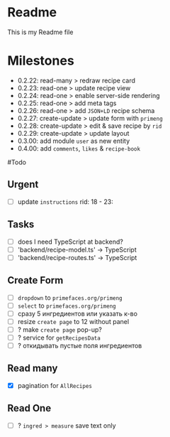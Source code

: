 # Readme
This is my Readme file

# Milestones
 - 0.2.22: read-many > redraw recipe card
 - 0.2.23: read-one > update recipe view
 - 0.2.24: read-one > enable server-side rendering
 - 0.2.25: read-one > add meta tags
 - 0.2.26: read-one > add `JSON+LD` recipe schema
 - 0.2.27: create-update > update form with `primeng`
 - 0.2.28: create-update > edit & save recipe by `rid`
 - 0.2.29: create-update > update layout
 - 0.3.00: add module `user` as new entity
 - 0.4.00: add `comments`, `likes` & `recipe-book`

#Todo
## Urgent
 - [ ] update `instructions` rid: 18 - 23:

## Tasks
 - [ ]  does I need TypeScript at backend?
 - [ ] 'backend/recipe-model.ts'  -> TypeScript
 - [ ] 'backend/recipe-routes.ts' -> TypeScript

## Create Form
 - [ ] `dropdown` to `primefaces.org/primeng`
 - [ ] `select`   to `primefaces.org/primeng`
 - [ ] сразу 5 ингредиентов или указать к-во
 - [ ] resize `create page` to 12 without panel
 - [ ] ? make `create page` pop-up?
 - [ ] ? service for `getRecipesData`
 - [ ] ? откидывать пустые поля ингредиентов

## Read many
 - [x] pagination for `AllRecipes`

## Read One
 - [ ] ? `ingred > measure` save text only
